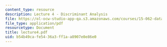 ```yaml
---
content_type: resource
description: Lecture 4 - Discriminant Analysis
file: https://ol-ocw-studio-app-qa.s3.amazonaws.com/courses/15-062-data-mining-spring-2003/b54b49cafe5436a3ff1aa8907e0e86e0_lecture4.pdf
file_type: application/pdf
resourcetype: Document
title: lecture4.pdf
uid: b54b49ca-fe54-36a3-ff1a-a8907e0e86e0
---
```

